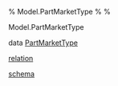 % Model.PartMarketType
% 
% 

Model.PartMarketType

data [PartMarketType](Model-PartMarketType.html#t:PartMarketType)

[relation](Model-PartMarketType.html#v:relation)

[schema](Model-PartMarketType.html#v:schema)
